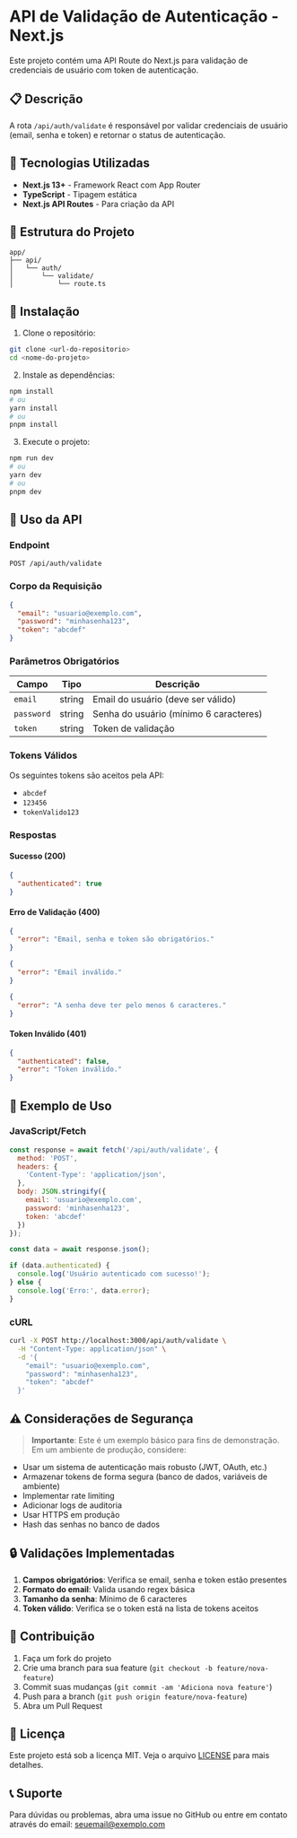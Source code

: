 # API de Validação de Autenticação - Next.js

Este projeto contém uma API Route do Next.js para validação de credenciais de usuário com token de autenticação.

## 📋 Descrição

A rota `/api/auth/validate` é responsável por validar credenciais de usuário (email, senha e token) e retornar o status de autenticação.

## 🚀 Tecnologias Utilizadas

- **Next.js 13+** - Framework React com App Router
- **TypeScript** - Tipagem estática
- **Next.js API Routes** - Para criação da API

## 📁 Estrutura do Projeto

```
app/
├── api/
│   └── auth/
│       └── validate/
│           └── route.ts
```

## 🔧 Instalação

1. Clone o repositório:
```bash
git clone <url-do-repositorio>
cd <nome-do-projeto>
```

2. Instale as dependências:
```bash
npm install
# ou
yarn install
# ou
pnpm install
```

3. Execute o projeto:
```bash
npm run dev
# ou
yarn dev
# ou
pnpm dev
```

## 📖 Uso da API

### Endpoint

```
POST /api/auth/validate
```

### Corpo da Requisição

```json
{
  "email": "usuario@exemplo.com",
  "password": "minhasenha123",
  "token": "abcdef"
}
```

### Parâmetros Obrigatórios

| Campo | Tipo | Descrição |
|-------|------|-----------|
| `email` | string | Email do usuário (deve ser válido) |
| `password` | string | Senha do usuário (mínimo 6 caracteres) |
| `token` | string | Token de validação |

### Tokens Válidos

Os seguintes tokens são aceitos pela API:
- `abcdef`
- `123456`
- `tokenValido123`

### Respostas

#### Sucesso (200)
```json
{
  "authenticated": true
}
```

#### Erro de Validação (400)
```json
{
  "error": "Email, senha e token são obrigatórios."
}
```

```json
{
  "error": "Email inválido."
}
```

```json
{
  "error": "A senha deve ter pelo menos 6 caracteres."
}
```

#### Token Inválido (401)
```json
{
  "authenticated": false,
  "error": "Token inválido."
}
```

## 🧪 Exemplo de Uso

### JavaScript/Fetch

```javascript
const response = await fetch('/api/auth/validate', {
  method: 'POST',
  headers: {
    'Content-Type': 'application/json',
  },
  body: JSON.stringify({
    email: 'usuario@exemplo.com',
    password: 'minhasenha123',
    token: 'abcdef'
  })
});

const data = await response.json();

if (data.authenticated) {
  console.log('Usuário autenticado com sucesso!');
} else {
  console.log('Erro:', data.error);
}
```

### cURL

```bash
curl -X POST http://localhost:3000/api/auth/validate \
  -H "Content-Type: application/json" \
  -d '{
    "email": "usuario@exemplo.com",
    "password": "minhasenha123",
    "token": "abcdef"
  }'
```

## ⚠️ Considerações de Segurança

> **Importante**: Este é um exemplo básico para fins de demonstração. Em um ambiente de produção, considere:

- Usar um sistema de autenticação mais robusto (JWT, OAuth, etc.)
- Armazenar tokens de forma segura (banco de dados, variáveis de ambiente)
- Implementar rate limiting
- Adicionar logs de auditoria
- Usar HTTPS em produção
- Hash das senhas no banco de dados

## 🔒 Validações Implementadas

1. **Campos obrigatórios**: Verifica se email, senha e token estão presentes
2. **Formato do email**: Valida usando regex básica
3. **Tamanho da senha**: Mínimo de 6 caracteres
4. **Token válido**: Verifica se o token está na lista de tokens aceitos

## 🤝 Contribuição

1. Faça um fork do projeto
2. Crie uma branch para sua feature (`git checkout -b feature/nova-feature`)
3. Commit suas mudanças (`git commit -am 'Adiciona nova feature'`)
4. Push para a branch (`git push origin feature/nova-feature`)
5. Abra um Pull Request

## 📝 Licença

Este projeto está sob a licença MIT. Veja o arquivo [LICENSE](LICENSE) para mais detalhes.

## 📞 Suporte

Para dúvidas ou problemas, abra uma issue no GitHub ou entre em contato através do email: seuemail@exemplo.com
